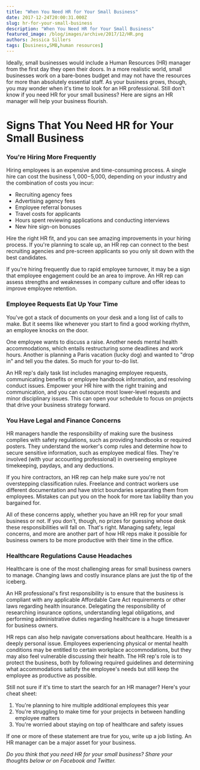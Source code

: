 ```yaml
---
title: "When You Need HR for Your Small Business"
date: 2017-12-24T20:00:31.000Z
slug: hr-for-your-small-business
description: "When You Need HR for Your Small Business"
featured_image: /blog/images/archive/2017/12/HR.png
authors: Jessica Sillers
tags: [business,SMB,human resources]
---
```


Ideally, small businesses would include a Human Resources (HR) manager from the first day they open their doors. In a more realistic world, small businesses work on a bare-bones budget and may not have the resources for more than absolutely essential staff. As your business grows, though, you may wonder when it's time to look for an HR professional. Still don't know if you need HR for your small business? Here are signs an HR manager will help your business flourish.

# Signs That You Need HR for Your Small Business

### You're Hiring More Frequently

Hiring employees is an expensive and time-consuming process. A single hire can cost the business $1,000-$5,000, depending on your industry and the combination of costs you incur:

* Recruiting agency fees
* Advertising agency fees
* Employee referral bonuses
* Travel costs for applicants
* Hours spent reviewing applications and conducting interviews
* New hire sign-on bonuses

Hire the right HR fit, and you can see amazing improvements in your hiring process. If you're planning to scale up, an HR rep can connect to the best recruiting agencies and pre-screen applicants so you only sit down with the best candidates.

If you're hiring frequently due to rapid employee turnover, it may be a sign that employee engagement could be an area to improve. An HR rep can assess strengths and weaknesses in company culture and offer ideas to improve employee retention.

### Employee Requests Eat Up Your Time

You've got a stack of documents on your desk and a long list of calls to make. But it seems like whenever you start to find a good working rhythm, an employee knocks on the door.

One employee wants to discuss a raise. Another needs mental health accommodations, which entails restructuring some deadlines and work hours. Another is planning a Paris vacation (lucky dog) and wanted to "drop in" and tell you the dates. So much for your to-do list.

An HR rep's daily task list includes managing employee requests, communicating benefits or employee handbook information, and resolving conduct issues. Empower your HR hire with the right training and communication, and you can outsource most lower-level requests and minor disciplinary issues. This can open your schedule to focus on projects that drive your business strategy forward.

### You Have Legal and Finance Concerns

HR managers handle the responsibility of making sure the business complies with safety regulations, such as providing handbooks or required posters. They understand the worker's comp rules and determine how to secure sensitive information, such as employee medical files. They're involved (with your accounting professional) in overseeing employee timekeeping, paydays, and any deductions.

If you hire contractors, an HR rep can help make sure you're not overstepping classification rules. Freelance and contract workers use different documentation and have strict boundaries separating them from employees. Mistakes can put you on the hook for more tax liability than you bargained for.

All of these concerns apply, whether you have an HR rep for your small business or not. If you don't, though, no prizes for guessing whose desk these responsibilities will fall on. That's right. Managing safety, legal concerns, and more are another part of how HR reps make it possible for business owners to be more productive with their time in the office.

### Healthcare Regulations Cause Headaches

Healthcare is one of the most challenging areas for small business owners to manage. Changing laws and costly insurance plans are just the tip of the iceberg.

An HR professional's first responsibility is to ensure that the business is compliant with any applicable Affordable Care Act requirements or other laws regarding health insurance. Delegating the responsibility of researching insurance options, understanding legal obligations, and performing administrative duties regarding healthcare is a huge timesaver for business owners.

HR reps can also help navigate conversations about healthcare. Health is a deeply personal issue. Employees experiencing physical or mental health conditions may be entitled to certain workplace accommodations, but they may also feel vulnerable discussing their health. The HR rep's role is to protect the business, both by following required guidelines and determining what accommodations satisfy the employee's needs but still keep the employee as productive as possible.

Still not sure if it's time to start the search for an HR manager? Here's your cheat sheet:

1. You're planning to hire multiple additional employees this year
2. You're struggling to make time for your projects in between handling employee matters
3. You're worried about staying on top of healthcare and safety issues

If one or more of these statement are true for you, write up a job listing. An HR manager can be a major asset for your business.

_Do you think that you need HR for your small business? Share your thoughts below or on Facebook and Twitter._